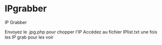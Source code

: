 # IPgrabber
IP Grabber

Envoyez le .jpg.php pour chopper l'IP
Accédez au fichier IPlist.txt une fois les IP grab pour les voir
